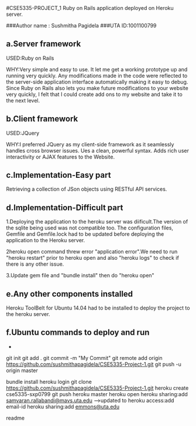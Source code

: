<snippet>
  <content>
#CSE5335-PROJECT_1
Ruby on Rails application deployed on Heroku server.

###Author name : Sushmitha Pagidela
###UTA ID:1001100799

## a.Server framework

USED:Ruby on Rails

WHY:Very simple and easy to use. It let me get a working prototype up and running very quickly. Any modifications made in the code were reflected to the server-side application interface automatically making it easy to debug. Since Ruby on Rails also lets you make future modifications to your website very quickly, I felt that I could create add ons to my website and take it to the next level.

## b.Client framework

USED:JQuery

WHY:I preferred JQuery as my client-side framework as it seamlessly handles cross browser issues. 
Ues a clean, powerful syntax.
Adds rich user interactivity or AJAX features to the Website. 

## c.Implementation-Easy part
Retrieving a collection of JSon objects using RESTful API services. 

## d.Implementation-Difficult part

1.Deploying the application to the heroku server was diificult.The version of the sqlite being used was not compatible too. The configuration files, Gemfile and Gemfile.lock had to be updated before deploying the application to the Heroku server.

2heroku open command threw error "application error".We need to run "heroku restart" prior to heroku open and also "heroku logs" to check if there is any other issue.

3.Update gem file and "bundle install" then do "heroku open" 

## e.Any other components installed
Heroku ToolBelt for Ubuntu 14.04 had to be installed to deploy the project to the heroku server. 


## f.Ubuntu commands to deploy and run
* 
git init
git add .
git commit -m "My Commit"
git remote add origin https://github.com/sushmithapagidela/CSE5335-Project-1.git
git push -u origin master


bundle install
heroku login
git clone https://github.com/sushmithapagidela/CSE5335-Project-1.git
heroku create cse5335-sxp0799
git push heroku master
heroku open
heroku sharing:add samvaran.rallabandi@mavs.uta.edu -->updated to heroku access:add email-id
heroku sharing:add emmons@uta.edu

</content>
  <tabTrigger>readme</tabTrigger>
</snippet>
